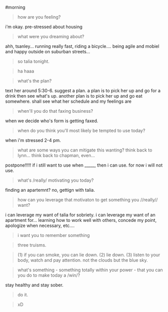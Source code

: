 


#morning


> how are you feeling?

i'm okay. pre-stressed about housing


> what were you dreaming about?

ahh, tsanley... running really fast, riding a bicycle.... being agile and mobiel and happy outside on suburban streets... 


> so talia tonight.




> ha haaa




> what's the plan?

text her around 5:30-6. suggest a plan. a plan is to pick her up and go for a drink then see what's up. another plan is to pick her up and go eat somewhere. shall see what her schedule and my feelings are


> when'll you do that faxing business?

when we decide who's form is getting faxed.


> when do you think you'll most likely be tempted to use today?

when i'm stressed 2-4 pm.


> what are some ways you can mitigate this wanting? think back to lynn... think back to chapman, even...

postpone!!!!! if i still want to use when _____, then i can use. for now i will not use.


> what's /really/ motivating you today?

finding an apartemnt?   no, gettign with talia.


> how can you leverage that motivaton to get something you //really// want?

i can leverage my want of talia for sobriety.    i can leverage my want of an apartment for... learning how to work well with others, concede my point, apologize when necessary, etc....


> i want you to remember something




> three truisms.




> (1) if you can smoke, you can lie down. (2) lie down. (3) listen to your body, watch and pay attention. not the clouds but the blue sky.




> what's something - something totally within your power - that you can you do to make today a /win/?

stay healthy and stay sober.


> do it.




> xD




